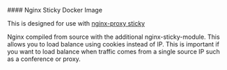#### Nginx Sticky Docker Image

This is designed for use with [nginx-proxy sticky](https://github.com/benhall/nginx-proxy/tree/sticky)

Nginx compiled from source with the additional nginx-sticky-module. This allows you to load balance using cookies instead of IP. This is important if you want to load balance when traffic comes from a single source IP such as a conference or proxy.
